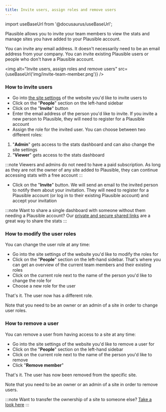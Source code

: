 ```yaml
---
title: Invite users, assign roles and remove users
---
```


import useBaseUrl from '@docusaurus/useBaseUrl';

Plausible allows you to invite your team members to view the stats and manage sites you have added to your Plausible account.

You can invite any email address. It doesn't necessarily need to be an email address from your company. You can invite existing Plausible users or people who don't have a Plausible account. 

<img alt="Invite users, assign roles and remove users" src={useBaseUrl('img/invite-team-member.png')} />

### How to invite users

* Go into [the site settings](website-settings.md) of the website you'd like to invite users to
* Click on the "**People**" section on the left-hand sidebar
* Click on the "**Invite**" button
* Enter the email address of the person you'd like to invite. If you invite a new person to Plausible, they will need to register for a Plausible account
* Assign the role for the invited user. You can choose between two different roles:

1. "**Admin**" gets access to the stats dashboard and can also change the site settings
2. "**Viewer**" gets access to the stats dashboard

:::note
Viewers and admins do not need to have a paid subscription. As long as they are not the owner of any site added to Plausible, they can continue accessing stats with a free account
:::

* Click on the "**Invite**" button. We will send an email to the invited person to notify them about your invitation. They will need to register for a Plausible account (or log in to their existing Plausible account) and accept your invitation

:::note
Want to share a single dashboard with someone without them needing a Plausible account? Our [private and secure shared links](shared-links.md) are a great way to share the stats
:::

### How to modify the user roles

You can change the user role at any time:

* Go into the site settings of the website you'd like to modify the roles for
* Click on the "**People**" section on the left-hand sidebar. That's where you can get an overview of the current team members and their existing roles
* Click on the current role next to the name of the person you'd like to change the role for
* Choose a new role for the user

That's it. The user now has a different role.

Note that you need to be an owner or an admin of a site in order to change user roles.

### How to remove a user

You can remove a user from having access to a site at any time:

* Go into the site settings of the website you'd like to remove a user for
* Click on the "**People**" section on the left-hand sidebar
* Click on the current role next to the name of the person you'd like to remove
* Click "**Remove member**" 

That's it. The user has now been removed from the specific site.

Note that you need to be an owner or an admin of a site in order to remove users. 

:::note
Want to transfer the ownership of a site to someone else? [Take a look here](transfer-ownership.md)
:::
